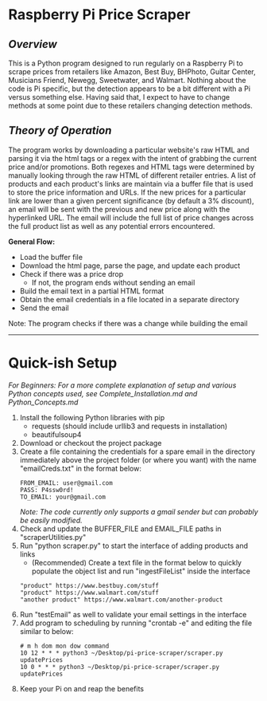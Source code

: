 # Raspberry Pi Price Scraper
## _Overview_
This is a Python program designed to run regularly on a Raspberry Pi to scrape prices from retailers like Amazon, Best Buy, BHPhoto, Guitar Center, Musicians Friend, Newegg, Sweetwater, and Walmart. Nothing about the code is Pi specific, but the detection appears to be a bit different with a Pi versus something else. Having said that, I expect to have to change methods at some point due to these retailers changing detection methods.
## _Theory of Operation_
The program works by downloading a particular website's raw HTML and parsing it via the html tags or a regex with the intent of grabbing the current price and/or promotions. Both regexes and HTML tags were determined by manually looking through the raw HTML of different retailer entries. A list of products and each product's links are maintain via a buffer file that is used to store the price information and URLs. If the new prices for a particular link are lower than a given percent significance (by default a 3% discount), an email will be sent with the previous and new price along with the hyperlinked URL. The email will include the full list of price changes across the full product list as well as any potential errors encountered.

__General Flow:__
 - Load the buffer file
 - Download the html page, parse the page, and update each product
 - Check if there was a price drop
   - If not, the program ends without sending an email
 - Build the email text in a partial HTML format
 - Obtain the email credentials in a file located in a separate directory
 - Send the email

Note: The program checks if there was a change while building the email
***
# Quick-ish Setup 
_For Beginners: For a more complete explanation of setup and various Python concepts used, see Complete_Installation.md and Python_Concepts.md_

1. Install the following Python libraries with pip
   - requests (should include urllib3 and requests in installation)
   - beautifulsoup4
2. Download or checkout the project package
3. Create a file containing the credentials for a spare email in the directory immediately above the project folder (or where you want) with the name "emailCreds.txt" in the format below:
    ```
    FROM_EMAIL: user@gmail.com
    PASS: P4ssw0rd!
    TO_EMAIL: your@gmail.com
    ```
    _Note: The code currently only supports a gmail sender but can probably be easily modified._
4. Check and update the BUFFER_FILE and EMAIL_FILE paths in "scraperUtilities.py"
5. Run "python scraper.py" to start the interface of adding products and links
   - (Recommended) Create a text file in the format below to quickly populate the object list and run "ingestFileList" inside the interface
    ```
    "product" https://www.bestbuy.com/stuff
    "product" https://www.walmart.com/stuff
    "another product" https://www.walmart.com/another-product
    ```
6. Run "testEmail" as well to validate your email settings in the interface
7. Add program to scheduling by running "crontab -e" and editing the file similar to below:
    ```
    # m h dom mon dow command
    10 12 * * * python3 ~/Desktop/pi-price-scraper/scraper.py updatePrices
    10 0 * * * python3 ~/Desktop/pi-price-scraper/scraper.py updatePrices
    ```
8. Keep your Pi on and reap the benefits